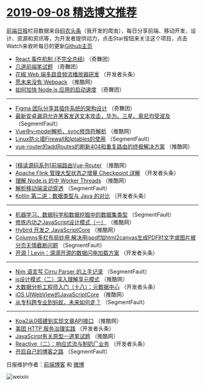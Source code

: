 # [2019-09-08 精选博文推荐](https://toutiao.qdkfweb.cn/date/2019/09/08)

[前端日报](https://qdkfweb.cn/c/news)栏目数据来自[码农头条](https://toutiao.qdkfweb.cn/)（我开发的爬虫），每日分享前端、移动开发、设计、资源和资讯等，为开发者提供动力，点击Star按钮来关注这个项目，点击Watch来收听每日的更新[Github主页](https://github.com/kujian/frontendDaily)
* [React 事件机制 (不完全总结)](https://toutiao.qdkfweb.cn/31155.html) （奇舞团）
* [几道前端笔试题](https://toutiao.qdkfweb.cn/124269.html) （奇舞团）
* [花椒 Web 端多路音频流播放器研发](https://toutiao.qdkfweb.cn/124189.html) （开发者头条）
* [愿未来没有 Webpack](https://toutiao.qdkfweb.cn/124252.html) （推酷网）
* [如何加快 Node.js 应用的启动速度](https://toutiao.qdkfweb.cn/124267.html) （奇舞团）

***
* [Figma 团队分享其插件系统的架构设计](https://toutiao.qdkfweb.cn/124268.html) （奇舞团）
* [最新安卓漏洞允许黑客发送文本攻击，华为、三星、索尼均受波及](https://toutiao.qdkfweb.cn/124171.html) （SegmentFault）
* [Vue中v-model解析、sync修饰符解析](https://toutiao.qdkfweb.cn/124240.html) （推酷网）
* [Linux防火墙Firewall和Iptables的使用](https://toutiao.qdkfweb.cn/124173.html) （SegmentFault）
* [vue-router的addRoutes的刷新404和重复路由的终极解决方案](https://toutiao.qdkfweb.cn/124226.html) （推酷网）

***
* [[精读源码系列]前端路由Vue-Router](https://toutiao.qdkfweb.cn/124227.html) （推酷网）
* [Apache Flink 管理大型状态之增量 Checkpoint 详解](https://toutiao.qdkfweb.cn/124188.html) （开发者头条）
* [理解 Node.js 的中 Worker Threads](https://toutiao.qdkfweb.cn/124248.html) （推酷网）
* [解析移动端滚动穿透](https://toutiao.qdkfweb.cn/124166.html) （SegmentFault）
* [Kotlin 第二讲：数据类型与 Java 的对比](https://toutiao.qdkfweb.cn/124203.html) （开发者头条）

***
* [机器学习、数据科学和数据挖掘中的数据集类型](https://toutiao.qdkfweb.cn/124177.html) （SegmentFault）
* [修炼内功之JavaScript设计模式（一）](https://toutiao.qdkfweb.cn/124231.html) （推酷网）
* [Hybird 开发之 JavaScriptCore](https://toutiao.qdkfweb.cn/124250.html) （推酷网）
* [Columns多栏布局妙用:解决用jspdf加html2canvas生成PDF时文字或图片被分页无情截断问题](https://toutiao.qdkfweb.cn/124167.html) （SegmentFault）
* [开源 | Levin：滴滴开源的数据闪电加载方案](https://toutiao.qdkfweb.cn/124204.html) （开发者头条）

***
* [Nim 语言写 Cirru Parser 的上手记录](https://toutiao.qdkfweb.cn/124178.html) （SegmentFault）
* [js设计模式（二）深入理解享元模式](https://toutiao.qdkfweb.cn/124232.html) （推酷网）
* [大数据分析工程师入门（十八）：元数据中心](https://toutiao.qdkfweb.cn/124190.html) （开发者头条）
* [iOS UIWebView的JavaScriptCore](https://toutiao.qdkfweb.cn/124251.html) （推酷网）
* [从专科跨专业到蚂蚁，未来如何走？](https://toutiao.qdkfweb.cn/124168.html) （SegmentFault）

***
* [Koa2从0搭建到实现文章API接口](https://toutiao.qdkfweb.cn/124221.html) （推酷网）
* [美团 HTTP 服务治理实践](https://toutiao.qdkfweb.cn/124179.html) （开发者头条）
* [JavaScirpt有关原型一道笔试题](https://toutiao.qdkfweb.cn/124234.html) （推酷网）
* [Reactive（二）：响应式流与制奶厂业务](https://toutiao.qdkfweb.cn/124191.html) （开发者头条）
* [开启自己的博客之路](https://toutiao.qdkfweb.cn/124169.html) （SegmentFault）

日报维护作者：[前端博客](https://qdkfweb.cn/) 和 [微博](https://qdkfweb.cn/go/weibo)

![weixin](https://user-images.githubusercontent.com/3055447/38468989-651132ac-3b80-11e8-8e6b-15122322a9d7.png)